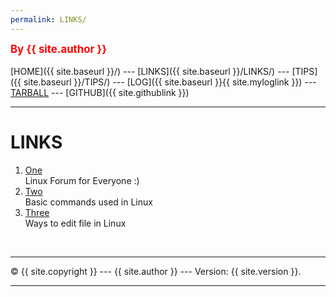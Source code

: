 ```yaml
---
permalink: LINKS/
---
```


<span style="color:red; font-weight:bold; font-size:larger;">By {{ site.author }}</span>
<br><br>
[HOME]({{ site.baseurl }}/) ---
[LINKS]({{ site.baseurl }}/LINKS/) ---
[TIPS]({{ site.baseurl }}/TIPS/) ---
[LOG]({{ site.baseurl }}{{ site.myloglink }}) ---
[TARBALL](SandBox/cbkadal.tar.xz) ---
[GITHUB]({{ site.githublink }})
<br>

<hr>

# LINKS

1. [One](https://www.linux.org/)<br>
   Linux Forum for Everyone :)
2. [Two](https://hackr.io/blog/basic-linux-commands)<br>
   Basic commands used in Linux
3. [Three](https://www.javatpoint.com/linux-edit-file)<br>
   Ways to edit file in Linux
<br>
<hr>
&copy; {{ site.copyright }} --- {{ site.author }} --- Version: {{ site.version }}.
<hr>
<br>
